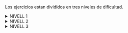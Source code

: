 Los ejercicios estan divididos en tres niveles de dificultad.

<Details>
<Summary>NIVELL 1</Summary>

Exercici 1: Mostra totes les transaccions realitzades per empreses d'Alemanya.

```
SELECT transaction.id
FROM transaction
LEFT JOIN company
ON company_id = company.id
WHERE company.country = "Germany";
```  
    
Exercici 2: Màrqueting està preparant alguns informes de tancaments de gestió, et demanen que els passis un llistat de les
empreses que han realitzat transaccions per una suma superior a la mitjana de totes les transaccions.
```
SELECT company_name
FROM company
LEFT JOIN transaction
ON company.id = company_id
WHERE amount > ( #subquery per calcular la mitjana de totes les transaccions
	SELECT AVG(transaction.amount)
	FROM transaction
    );
```

Exercici 3: El departament de comptabilitat va perdre la informació de les transaccions realitzades per una empresa,
però no recorden el seu nom, només recorden que el seu nom iniciava amb la lletra c. Com els pots ajudar? Comenta-ho acompanyant-ho de la informació de les transaccions.

Puc ajudar-los proporcionant la informacio de les empreses que comencem amb la lletra C.
```
SELECT *
FROM company
WHERE company_name LIKE "c%";
```

Tambe podria ajudar-los proporcionant les transaccions de les empreses que comencen amb la lletra C.
```
SELECT *
FROM company
LEFT JOIN transaction
ON company.id = company_id
WHERE company_name LIKE "c%";
```


Exercici 4: Van eliminar del sistema les empreses que no tenen transaccions registrades, lliura el llistat d'aquestes empreses.
```
SELECT company.company_name AS Nom
FROM company
JOIN transaction
ON company.id = company_id
WHERE transaction.id IS NULL; #mostra les empreses que al fer el join, no tinguin info de transaccio
```
</Details>
<Details>
<Summary>NIVELL 2</Summary>

Exercici 1: En la teva empresa, es planteja un nou projecte per a llançar algunes campanyes publicitàries per a fer competència a la companyia senar institute.
Per a això, et demanen la llista de totes les transaccions realitzades per empreses que estan situades en el mateix país que aquesta companyia.
```
SELECT transaction.id, company_name
FROM transaction
LEFT JOIN company
ON company_id = company.id
WHERE country = ( #subquery per saber el pais de l'empresa
	SELECT country
    FROM company
    WHERE company_name = "Non Institute"
	)
;
```

Exercici 2: El departament de comptabilitat necessita que trobis l'empresa que ha realitzat la transacció de major suma en la base de dades.
```
SELECT company.company_name, transaction.amount
FROM company
JOIN transaction
ON company.id = company_id
ORDER BY amount DESC
Limit 1;
```
</Details>


<Details>
<summary>NIVELL 3</summary>

Exercici 1: S'estan establint els objectius de l'empresa per al següent trimestre, per la qual cosa necessiten una base sòlida per a avaluar el rendiment
i mesurar l'èxit en els diferents mercats. Per a això, necessiten el llistat dels països la mitjana de transaccions dels quals sigui superior a la mitjana general.
```
SELECT country, AVG(amount)
FROM company 
JOIN transaction
ON company.id = company_id
GROUP BY country
HAVING AVG(amount) > ( #subquery per calcular la mitjana general
	SELECT AVG(amount)
	FROM transaction
	)
;
```


Exercici 2: Necessitem optimitzar l'assignació dels recursos i dependrà de la capacitat operativa que es requereixi,
per la qual cosa et demanen la informació sobre la quantitat de transaccions que realitzen les empreses, però el departament de recursos humans és exigent
i vol un llistat de les empreses on especifiquis si tenen més de 4 transaccions o menys.
```
SELECT company_name AS Nom,
	CASE
		WHEN COUNT(transaction.id) > 4
        THEN "Si"
        ELSE  "No"
        END AS "Te mes de 4 transaccions?"
FROM company
LEFT JOIN transaction ON company.id = transaction.company_id
GROUP BY company_name
ORDER BY 2 DESC;
```
</Details>
